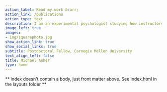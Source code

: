 ```yaml
---
action_label: Read my work &rarr;
action_link: /publications
action_type: text
description: I am an experimental psychologist studying how instructors can motivate students to engage and persist in academic environments. By combining tools from social psychology and cognitive science and integrating them into curricula and educational technology, I aim to develop theory-based interventions that are easy to adopt, that challenge students’ stubborn and self-limiting beliefs about academic ability and the value of education, and that foster sustained engagement with academic content over time.
image_left: true
images:
- img/squarephoto.jpg
show_action_link: true
show_social_links: true
subtitle: Postdoctoral Fellow, Carnegie Mellon University
text_align_left: false
title: Michael Asher
type: home
---
```


** index doesn't contain a body, just front matter above.
See index.html in the layouts folder **
